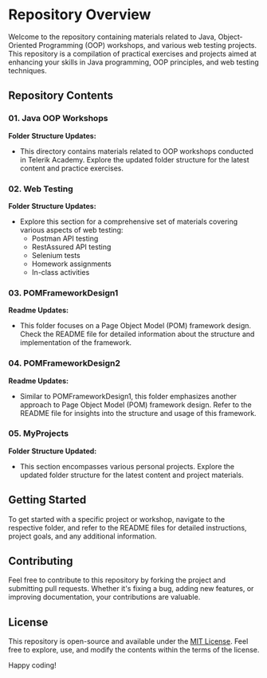 # Repository Overview

Welcome to the repository containing materials related to Java, Object-Oriented Programming (OOP) workshops, and various web testing projects. This repository is a compilation of practical exercises and projects aimed at enhancing your skills in Java programming, OOP principles, and web testing techniques.

## Repository Contents

### 01. Java OOP Workshops

**Folder Structure Updates:**
- This directory contains materials related to OOP workshops conducted in Telerik Academy. Explore the updated folder structure for the latest content and practice exercises.

### 02. Web Testing

**Folder Structure Updates:**
- Explore this section for a comprehensive set of materials covering various aspects of web testing:
  - Postman API testing
  - RestAssured API testing
  - Selenium tests
  - Homework assignments
  - In-class activities

### 03. POMFrameworkDesign1

**Readme Updates:**
- This folder focuses on a Page Object Model (POM) framework design. Check the README file for detailed information about the structure and implementation of the framework.

### 04. POMFrameworkDesign2

**Readme Updates:**
- Similar to POMFrameworkDesign1, this folder emphasizes another approach to Page Object Model (POM) framework design. Refer to the README file for insights into the structure and usage of this framework.

### 05. MyProjects

**Folder Structure Updated:**
- This section encompasses various personal projects. Explore the updated folder structure for the latest content and project materials.

## Getting Started

To get started with a specific project or workshop, navigate to the respective folder, and refer to the README files for detailed instructions, project goals, and any additional information.

## Contributing

Feel free to contribute to this repository by forking the project and submitting pull requests. Whether it's fixing a bug, adding new features, or improving documentation, your contributions are valuable.

## License

This repository is open-source and available under the [MIT License](LICENSE). Feel free to explore, use, and modify the contents within the terms of the license.

Happy coding!
